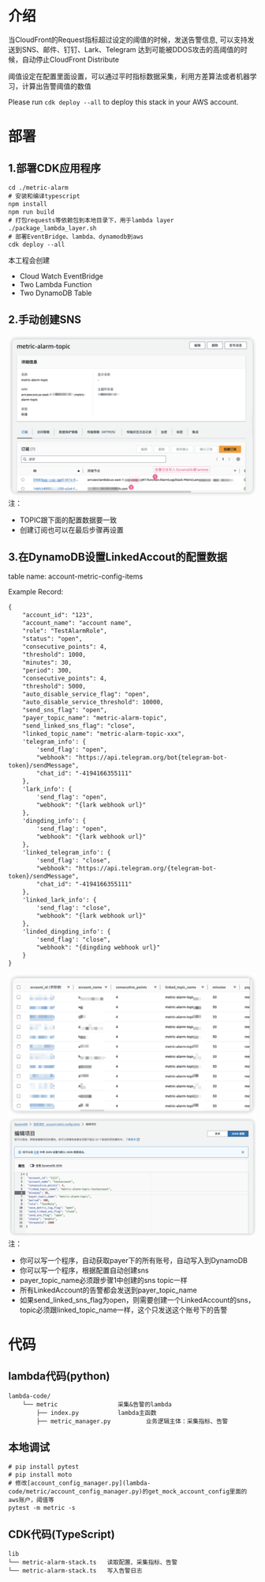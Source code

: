 # 介绍
当CloudFront的Request指标超过设定的阈值的时候，发送告警信息,
可以支持发送到SNS、邮件、钉钉、Lark、Telegram
达到可能被DDOS攻击的高阈值的时候，自动停止CloudFront Distribute

阈值设定在配置里面设置，可以通过平时指标数据采集，利用方差算法或者机器学习，计算出告警阈值的数值

Please run `cdk deploy --all` to deploy this stack in your AWS account.
# 部署
## 1.部署CDK应用程序
```
cd ./metric-alarm
# 安装和编译typescript
npm install
npm run build
# 打包requests等依赖包到本地目录下，用于lambda layer
./package_lambda_layer.sh
# 部署EventBridge、lambda、dynamodb到aws
cdk deploy --all
```
本工程会创建
* Cloud Watch EventBridge
* Two Lambda Function
* Two DynamoDB Table

## 2.手动创建SNS
![SNS Infomation](docs/images/sns_detail.png)
注：
- TOPIC跟下面的配置数据要一致
- 创建订阅也可以在最后步骤再设置

## 3.在DynamoDB设置LinkedAccout的配置数据

table name: account-metric-config-items


Example Record: 
```
{
    "account_id": "123",
    "account_name": "account name",
    "role": "TestAlarmRole",
    "status": "open",
    "consecutive_points": 4,
    "threshold": 1000,
    "minutes": 30,
    "period": 300,
    "consecutive_points": 4,
    "threshold": 5000,
    "auto_disable_service_flag": "open",
    "auto_disable_service_threshold": 10000,
    "send_sns_flag": "open",
    "payer_topic_name": "metric-alarm-topic",
    "send_linked_sns_flag": "close",
    "linked_topic_name": "metric-alarm-topic-xxx",
    'telegram_info': {
        'send_flag': "open",
        "webhook": "https://api.telegram.org/bot{telegram-bot-token}/sendMessage",
        "chat_id": "-4194166355111"
    },
    'lark_info': {
        'send_flag': "open",
        "webhook": "{lark webhook url}"
    },
    'dingding_info': {
        'send_flag': "open",
        "webhook": "{lark webhook url}"
    },
    'linked_telegram_info': {
        'send_flag': "close",
        "webhook": "https://api.telegram.org/{telegram-bot-token}/sendMessage",
        "chat_id": "-4194166355111"
    },
    'linked_lark_info': {
        'send_flag': "close",
        "webhook": "{lark webhook url}"
    },
    'linded_dingding_info': {
        'send_flag': "close",
        "webhook": "{dingding webhook url}"
    }
}
```
![config list](docs/images/config_list.png)
![config detail](docs/images/config_detail.png)
注：
- 你可以写一个程序，自动获取payer下的所有账号，自动写入到DynamoDB
- 你可以写一个程序，根据配置自动创建sns
- payer_topic_name必须跟步骤1中创建的sns topic一样
- 所有LinkedAccount的告警都会发送到payer_topic_name
- 如果send_linked_sns_flag为open，则需要创建一个LinkedAccount的sns，topic必须跟linked_topic_name一样，这个只发送这个账号下的告警
# 代码
## lambda代码(python)
```
lambda-code/
    └── metric                 采集&告警的lambda
        ├── index.py           lambda主函数
        ├── metric_manager.py          业务逻辑主体：采集指标、告警
```
## 本地调试

```
# pip install pytest
# pip install moto
# 修改[account_config_manager.py](lambda-code/metric/account_config_manager.py)的get_mock_account_config里面的aws账户，阈值等
pytest -m metric -s
```
## CDK代码(TypeScript)
```
lib
└── metric-alarm-stack.ts   读取配置、采集指标、告警
└── metric-alarm-stack.ts   写入告警日志
```